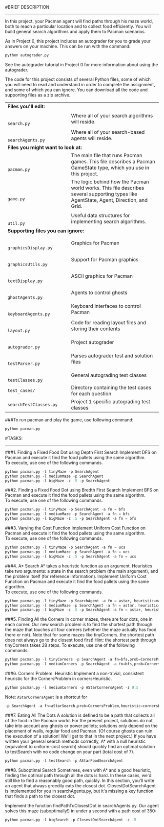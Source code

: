 #BRIEF DESCRIPTION
***

In this project, your Pacman agent will find paths through his maze world, both to reach a particular location and to collect food efficiently. You will build general search algorithms and apply them to Pacman scenarios.

As in Project 0, this project includes an autograder for you to grade your answers on your machine. This can be run with the command:

```python
python autograder.py
```

See the autograder tutorial in Project 0 for more information about using the autograder.

The code for this project consists of several Python files, some of which you will need to read and understand in order to complete the assignment, and some of which you can ignore. You can download all the code and supporting files as a zip archive.

<table class="intro" border="0" cellpadding="10">
        <tbody>
          <tr>
            <td colspan="2"><b>Files you'll edit:</b></td>
          </tr>
          <tr>
            <td><code>
					search.py</code></td>
            <td><text>Where all of your search algorithms will reside.</text></td>
          </tr>
          <tr>
            <td><code>
					searchAgents.py</code></td>
            <td>Where all of your search-based agents will reside.</td>
          </tr>
          <tr>
            <td colspan="2"><b>Files you might want to look at:</b></td>
          </tr>
          <tr>
            <td><code>
				pacman.py</code></td>
            <td>The main file that runs Pacman games. This file describes a Pacman GameState type, which you use in this project.</td>
          </tr>
          <tr>
            <td><code>
					game.py</code></td>
            <td>The logic behind how the Pacman world works. This file describes several supporting types like AgentState, Agent, Direction, and Grid.</td>
          </tr>
          <tr>
            <td><code>
					util.py</code></td>
            <td>Useful data structures for implementing search algorithms.</td>
          </tr>
          <tr>
            <td colspan="2"><b>Supporting files you can ignore:</b></td>
          </tr>
          <tr>
            <td><code>
					graphicsDisplay.py</code></td>
            <td>Graphics for Pacman</td>
          </tr>
          <tr>
            <td><code>
					graphicsUtils.py</code></td>
            <td>Support for Pacman graphics</td>
          </tr>
          <tr>
            <td><code>
				textDisplay.py</code></td>
            <td>ASCII graphics for Pacman</td>
          </tr>
          <tr>
            <td><code>
					ghostAgents.py</code></td>
            <td>Agents to control ghosts</td>
          </tr>
          <tr>
            <td><code>
				keyboardAgents.py</code></td>
            <td>Keyboard interfaces to control Pacman</td>
          </tr>
          <tr>
            <td><code>
					layout.py</code></td>
            <td>Code for reading layout files and storing their contents</td>
          </tr>
          <tr>
            <td><code>
				autograder.py</code></td>
            <td>Project autograder</td>
          </tr>
          <tr>
            <td><code>
					testParser.py</code></td>
            <td>Parses autograder test and solution files</td>
          </tr>
          <tr>
            <td><code>
				testClasses.py</code></td>
            <td>General autograding test classes</td>
          </tr>
          <tr>
            <td><code>test_cases/</code></td>
            <td>Directory containing the test cases for each question</td>
          </tr>
          <tr>
            <td><code>searchTestClasses.py</code></td>
            <td>Project 1 specific autograding test classes</td>
          </tr>
        </tbody>
      </table>
###To run pacman and play the game, use following command:

```python
python pacman.py
```
#TASKS:
***
###1. Finding a Fixed Food Dot using Depth First Search
Implement DFS on Pacman and execute it find the food pallets using the same algorithm.<br>
To execute, use one of the following commands.

```python
python pacman.py -l tinyMaze -p SearchAgent
python pacman.py -l mediumMaze -p SearchAgent
python pacman.py -l bigMaze -z .5 -p SearchAgent
```
###2. Finding a Fixed Food Dot using Bredth First Search
Implement BFS on Pacman and execute it find the food pallets using the same algorithm.<br>
To execute, use one of the following commands.

```python
python pacman.py -l tinyMaze -p SearchAgent -a fn = bfs
python pacman.py -l mediumMaze -p SearchAgent -a fn = bfs
python pacman.py -l bigMaze -z .5 -p SearchAgent -a fn = bfs
```
###3. Varying the Cost Function
Implement Uniform Cost Function on Pacman and execute it find the food pallets using the same algorithm.<br>
To execute, use one of the following commands.

```python
python pacman.py -l tinyMaze -p SearchAgent -a fn = ucs
python pacman.py -l mediumMaze -p SearchAgent -a fn = ucs
python pacman.py -l bigMaze -z .5 -p SearchAgent -a fn = ucs
```
###4. A* Search
A* takes a heuristic function as an argument. Heuristics take two arguments: a state in the search problem (the main argument), and the problem itself (for reference information). Implement Uniform Cost Function on Pacman and execute it find the food pallets using the same algorithm.<br>
To execute, use one of the following commands.

```python
python pacman.py -l tinyMaze -p SearchAgent -a fn = astar, heuristic=manhattanHeuristic
python pacman.py -l mediumMaze -p SearchAgent -a fn = astar, heuristic=manhattanHeuristic
python pacman.py -l bigMaze -z .5 -p SearchAgent -a fn = astar, heuristic=manhattanHeuristic
```
###5. Finding All the Corners
In corner mazes, there are four dots, one in each corner. Our new search problem is to find the shortest path through the maze that touches all four corners (whether the maze actually has food there or not). Note that for some mazes like tinyCorners, the shortest path does not always go to the closest food first! Hint: the shortest path through tinyCorners takes 28 steps.
To execute, use one of the following commands.

```python
python pacman.py -l tinyCorners -p SearchAgent -a fn=bfs,prob=CornersProblem
python pacman.py -l mediumCorners -p SearchAgent -a fn=bfs,prob=CornersProblem
```
###6. Corners Problem: Heuristic
Implement a non-trivial, consistent heuristic for the CornersProblem in cornersHeuristic.

```python
python pacman.py -l mediumCorners -p AStarCornersAgent -z 0.5
```

Note: ```AStarCornersAgent``` is a shortcut for
```python
-p SearchAgent -a fn=aStarSearch,prob=CornersProblem,heuristic=cornersHeuristic.
```
###7. Eating All The Dots
A solution is defined to be a path that collects all of the food in the Pacman world. For the present project, solutions do not take into account any ghosts or power pellets; solutions only depend on the placement of walls, regular food and Pacman. (Of course ghosts can ruin the execution of a solution! We'll get to that in the next project.) If you have written your general search methods correctly, A* with a null heuristic (equivalent to uniform-cost search) should quickly find an optimal solution to testSearch with no code change on your part (total cost of 7).

```python
python pacman.py -l testSearch -p AStarFoodSearchAgent
```
###8. Suboptimal Search
Sometimes, even with A* and a good heuristic, finding the optimal path through all the dots is hard. In these cases, we'd still like to find a reasonably good path, quickly. In this section, you'll write an agent that always greedily eats the closest dot. ClosestDotSearchAgent is implemented for you in searchAgents.py, but it's missing a key function that finds a path to the closest dot.

Implement the function findPathToClosestDot in searchAgents.py. Our agent solves this maze (suboptimally!) in under a second with a path cost of 350:

```python
python pacman.py -l bigSearch -p ClosestDotSearchAgent -z .5
```